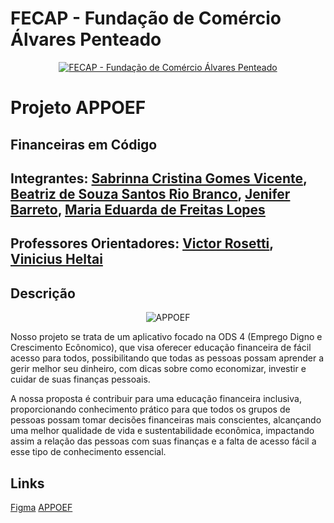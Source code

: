 # FECAP - Fundação de Comércio Álvares Penteado
<p align="center">
<a href= "https://www.fecap.br/"><img src="https://encrypted-tbn0.gstatic.com/images?q=tbn:ANd9GcRhZPrRa89Kma0ZZogxm0pi-tCn_TLKeHGVxywp-LXAFGR3B1DPouAJYHgKZGV0XTEf4AE&usqp=CAU" alt="FECAP - Fundação de Comércio Álvares Penteado" border="0"></a>
</p>

# Projeto APPOEF

## Financeiras em Código

## Integrantes: <a href="https://www.linkedin.com/in/sabrinna-vicente-049225306/">Sabrinna Cristina Gomes Vicente</a>, <a href="https://www.linkedin.com/in/beatriz-r-177976252/">Beatriz de Souza Santos Rio Branco</a>, <a href="https://www.linkedin.com/in/jenifer-barreto-55022523b/">Jenifer Barreto</a>, <a href="https://www.linkedin.com/in/mariaeflopes/">Maria Eduarda de Freitas Lopes</a>
## Professores Orientadores: <a href="https://www.linkedin.com/in/victorbarq/">Victor Rosetti</a>, <a href="https://www.linkedin.com/in/vheltai/">Vinicius Heltai</a>

## Descrição

<p align="center">
<img src="imagens/APOEF.jpg" alt="APPOEF" border="0">


Nosso projeto se trata de um aplicativo focado na ODS 4 (Emprego Digno e Crescimento Ecônomico), que visa oferecer educação financeira de fácil acesso para todos, possibilitando que todas as pessoas possam aprender a gerir melhor seu dinheiro, com dicas sobre como economizar, investir e cuidar de suas finanças pessoais. 


<a>
A nossa proposta é contribuir para uma educação financeira inclusiva, proporcionando conhecimento prático para que todos os grupos de pessoas possam tomar decisões financeiras mais conscientes, alcançando uma melhor qualidade de vida e sustentabilidade econômica, impactando assim a relação das pessoas com suas finanças e a falta de acesso fácil a esse tipo de conhecimento essencial.
</a>

## Links 
<a href="https://www.figma.com/design/oqu6D8AnsQO9fFDGpQdWX3/APOEF?node-id=0-1&node-type=canvas&t=Ly7hNgtEdeeizgr8-0">Figma</a>
<a href="https://www.appoef.org/">APPOEF</a>



